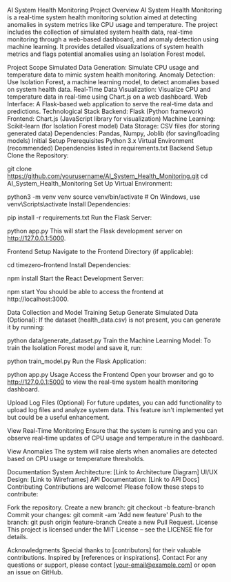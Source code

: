 AI System Health Monitoring
Project Overview
AI System Health Monitoring is a real-time system health monitoring solution aimed at detecting anomalies in system metrics like CPU usage and temperature. The project includes the collection of simulated system health data, real-time monitoring through a web-based dashboard, and anomaly detection using machine learning. It provides detailed visualizations of system health metrics and flags potential anomalies using an Isolation Forest model.

Project Scope
Simulated Data Generation: Simulate CPU usage and temperature data to mimic system health monitoring.
Anomaly Detection: Use Isolation Forest, a machine learning model, to detect anomalies based on system health data.
Real-Time Data Visualization: Visualize CPU and temperature data in real-time using Chart.js on a web dashboard.
Web Interface: A Flask-based web application to serve the real-time data and predictions.
Technological Stack
Backend: Flask (Python framework)
Frontend: Chart.js (JavaScript library for visualization)
Machine Learning: Scikit-learn (for Isolation Forest model)
Data Storage: CSV files (for storing generated data)
Dependencies: Pandas, Numpy, Joblib (for saving/loading models)
Initial Setup
Prerequisites
Python 3.x
Virtual Environment (recommended)
Dependencies listed in requirements.txt
Backend Setup
Clone the Repository:

git clone https://github.com/yourusername/AI_System_Health_Monitoring.git
cd AI_System_Health_Monitoring
Set Up Virtual Environment:

python3 -m venv venv
source venv/bin/activate  # On Windows, use venv\Scripts\activate
Install Dependencies:

pip install -r requirements.txt
Run the Flask Server:

python app.py
This will start the Flask development server on http://127.0.0.1:5000.

Frontend Setup
Navigate to the Frontend Directory (if applicable):

cd timezero-frontend
Install Dependencies:

npm install
Start the React Development Server:

npm start
You should be able to access the frontend at http://localhost:3000.

Data Collection and Model Training Setup
Generate Simulated Data (Optional): If the dataset (health_data.csv) is not present, you can generate it by running:

python data/generate_dataset.py
Train the Machine Learning Model: To train the Isolation Forest model and save it, run:

python train_model.py
Run the Flask Application:

python app.py
Usage
Access the Frontend
Open your browser and go to http://127.0.0.1:5000 to view the real-time system health monitoring dashboard.

Upload Log Files (Optional)
For future updates, you can add functionality to upload log files and analyze system data. This feature isn't implemented yet but could be a useful enhancement.

View Real-Time Monitoring
Ensure that the system is running and you can observe real-time updates of CPU usage and temperature in the dashboard.

View Anomalies
The system will raise alerts when anomalies are detected based on CPU usage or temperature thresholds.

Documentation
System Architecture: [Link to Architecture Diagram]
UI/UX Design: [Link to Wireframes]
API Documentation: [Link to API Docs]
Contributing
Contributions are welcome! Please follow these steps to contribute:

Fork the repository.
Create a new branch:
git checkout -b feature-branch
Commit your changes:
git commit -am 'Add new feature'
Push to the branch:
git push origin feature-branch
Create a new Pull Request.
License
This project is licensed under the MIT License – see the LICENSE file for details.

Acknowledgments
Special thanks to [contributors] for their valuable contributions.
Inspired by [references or inspirations].
Contact
For any questions or support, please contact [your-email@example.com] or open an issue on GitHub.

